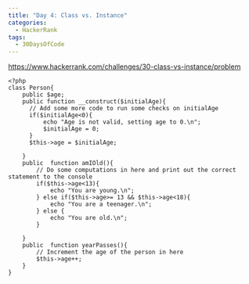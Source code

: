 ```yaml
---
title: "Day 4: Class vs. Instance"
categories:
  - HackerRank
tags:
  - 30DaysOfCode
---
```


<https://www.hackerrank.com/challenges/30-class-vs-instance/problem>

	<?php
	class Person{
		public $age;
	    public function __construct($initialAge){
          // Add some more code to run some checks on initialAge
          if($initialAge<0){
              echo "Age is not valid, setting age to 0.\n";
              $initialAge = 0;
          }
          $this->age = $initialAge;

		}
	    public  function amIOld(){
            // Do some computations in here and print out the correct statement to the console 
            if($this->age<13){
                echo "You are young.\n";
            } else if($this->age>= 13 && $this->age<18){
                echo "You are a teenager.\n";
            } else {
                echo "You are old.\n";
            }

		}
	    public  function yearPasses(){
            // Increment the age of the person in here
            $this->age++;
        }
	}